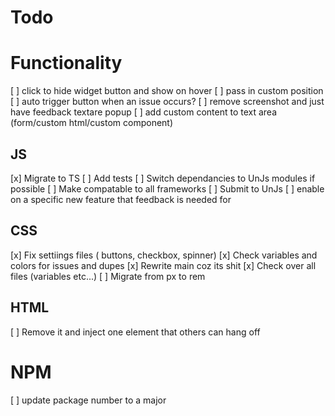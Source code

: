 # Todo

# Functionality

[ ] click to hide widget button and show on hover
[ ] pass in custom position
[ ] auto trigger button when an issue occurs?
[ ] remove screenshot and just have feedback textare popup
[ ] add custom content to text area (form/custom html/custom component)

## JS

[x] Migrate to TS
[ ] Add tests
[ ] Switch dependancies to UnJs modules if possible
[ ] Make compatable to all frameworks
[ ] Submit to UnJs
[ ] enable on a specific new feature that feedback is needed for

## CSS

[x] Fix settiings files ( buttons, checkbox, spinner)
[x] Check variables and colors for issues and dupes
[x] Rewrite main coz its shit
[x] Check over all files (variables etc...)
[ ] Migrate from px to rem

## HTML

[ ] Remove it and inject one element that others can hang off

# NPM

[ ] update package number to a major